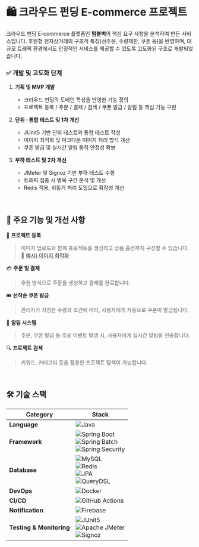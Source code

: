 # 🛍️ 크라우드 펀딩 E-commerce 프로젝트
크라우드 펀딩 E-commerce 플랫폼인 **텀블벅**의 핵심 요구 사항을 분석하여 만든 서비스입니다. 후원형 전자상거래의 구조적 특징(선주문, 수량제한, 쿠폰 등)을 반영하며, 대규모 트래픽 환경에서도 안정적인 서비스를 제공할 수 있도록 고도화된 구조로 개발되었습니다.  


### ✅ 개발 및 고도화 단계

1. **기획 및 MVP 개발**
   - 크라우드 펀딩의 도메인 특성을 반영한 기능 정의
   - 프로젝트 등록 / 주문 / 결제 / 검색 / 쿠폰 발급 / 알림 등 핵심 기능 구현

2. **단위 · 통합 테스트 및 1차 개선**
   - JUnit5 기반 단위 테스트와 통합 테스트 작성
   - 이미지 최적화 및 마크다운 이미지 처리 방식 개선
   - 쿠폰 발급 및 실시간 알림 동작 안정성 확보

3. **부하 테스트 및 2차 개선**
   - JMeter 및 Signoz 기반 부하 테스트 수행
   - 트래픽 집중 시 병목 구간 분석 및 개선 
   - Redis 적용, 비동기 처리 도입으로 확장성 개선

<br>   

## 🚀 주요 기능 및 개선 사항

🔨 **프로젝트 등록**  
> 이미지 업로드와 함께 프로젝트를 생성하고 상품 옵션까지 구성할 수 있습니다.
> <br> 🔗 [예시) 이미지 최적화](링크달기)

💳 **주문 및 결제**  
> 후원 방식으로 주문을 생성하고 결제를 완료합니다.

🎟️ **선착순 쿠폰 발급**  
> 관리자가 지정한 수량과 조건에 따라, 사용자에게 자동으로 쿠폰이 발급됩니다.

📩 **알림 시스템**  
> 주문, 쿠폰 발급 등 주요 이벤트 발생 시, 사용자에게 실시간 알림을 전송합니다.

🔍 **프로젝트 검색**  
> 키워드, 카테고리  등을 활용한 프로젝트 탐색이 가능합니다.


<br>   


## 🛠️ 기술 스택


| Category         | Stack                                                                 |
|------------------|------------------------------------------------------------------------|
| **Language**     | ![Java](https://img.shields.io/badge/Java-21-007396?logo=java&logoColor=white) |
| **Framework**    | ![Spring Boot](https://img.shields.io/badge/Spring%20Boot-3.4.5-6DB33F?logo=springboot) <br> ![Spring Batch](https://img.shields.io/badge/Spring%20Batch-6DB33F?logo=spring&logoColor=white) <br> ![Spring Security](https://img.shields.io/badge/Security-Spring-6DB33F?logo=springsecurity) |
| **Database**     | ![MySQL](https://img.shields.io/badge/MySQL-5.7-4479A1?logo=mysql) <br> ![Redis](https://img.shields.io/badge/Redis-7.0-DC382D?logo=redis) <br> ![JPA](https://img.shields.io/badge/JPA-Hibernate-59666C?logo=hibernate) <br> ![QueryDSL](https://img.shields.io/badge/QueryDSL-Enabled-4B8BBE) |
| **DevOps**       | ![Docker](https://img.shields.io/badge/Docker-2496ED?logo=docker&logoColor=white)
| **CI/CD**        | ![GitHub Actions](https://img.shields.io/badge/GitHub%20Actions-Automated-2088FF?logo=githubactions&logoColor=white) |
| **Notification** | ![Firebase](https://img.shields.io/badge/FCM-Firebase-FFCA28?logo=firebase&logoColor=white) |
| **Testing & Monitoring** | ![JUnit5](https://img.shields.io/badge/JUnit-5-25A162?logo=jest&logoColor=white) <br> ![Apache JMeter](https://img.shields.io/badge/JMeter-Performance%20Test-D22128?logo=apachejmeter&logoColor=white) <br> ![Signoz](https://img.shields.io/badge/Signoz-Observability-4B32C3?logo=signoz&logoColor=white) |

<br>   
